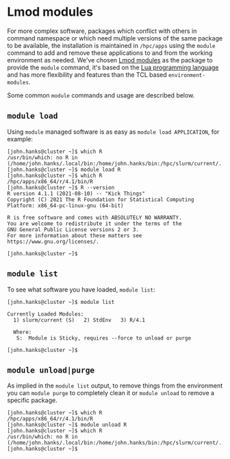 # Lmod modules

For more complex software, packages which conflict with others in command
namespace or which need multiple versions of the same package to be available,
the installation is maintained in `/hpc/apps` using the `module` command to add
and remove these applications to and from the working environment as needed.
We've chosen [Lmod modules](https://lmod.readthedocs.io/en/latest/) as the
package to provide the `module` command, it's based on the [Lua programming
language](https://www.lua.org/) and has more flexibility and features than the
TCL based `environment-modules`.

Some common `module` commands and usage are described below.

## `module load`

Using `module` managed software is as easy as `module load APPLICATION`, for
example:

```
[john.hanks@cluster ~]$ which R
/usr/bin/which: no R in (/home/john.hanks/.local/bin:/home/john.hanks/bin:/hpc/slurm/current/../utils:/hpc/slurm/current/bin:/usr/local/bin:/usr/bin:/usr/local/sbin:/usr/sbin)
[john.hanks@cluster ~]$ module load R
[john.hanks@cluster ~]$ which R
/hpc/apps/x86_64/r/4.1/bin/R
[john.hanks@cluster ~]$ R --version
R version 4.1.1 (2021-08-10) -- "Kick Things"
Copyright (C) 2021 The R Foundation for Statistical Computing
Platform: x86_64-pc-linux-gnu (64-bit)

R is free software and comes with ABSOLUTELY NO WARRANTY.
You are welcome to redistribute it under the terms of the
GNU General Public License versions 2 or 3.
For more information about these matters see
https://www.gnu.org/licenses/.

[john.hanks@cluster ~]$
```

## `module list`

To see what software you have loaded, `module list`:

```
[john.hanks@cluster ~]$ module list

Currently Loaded Modules:
  1) slurm/current (S)   2) StdEnv   3) R/4.1

  Where:
   S:  Module is Sticky, requires --force to unload or purge

[john.hanks@cluster ~]$ 
```

## `module unload|purge`

As implied in the `module list` output, to remove things from the environment you can `module purge`
to completely clean it or `module unload` to remove a specific package.

```
[john.hanks@cluster ~]$ which R
/hpc/apps/x86_64/r/4.1/bin/R
[john.hanks@cluster ~]$ module unload R
[john.hanks@cluster ~]$ which R
/usr/bin/which: no R in (/home/john.hanks/.local/bin:/home/john.hanks/bin:/hpc/slurm/current/../utils:/hpc/slurm/current/bin:/usr/local/bin:/usr/bin:/usr/local/sbin:/usr/sbin)
[john.hanks@cluster ~]$ 
```

